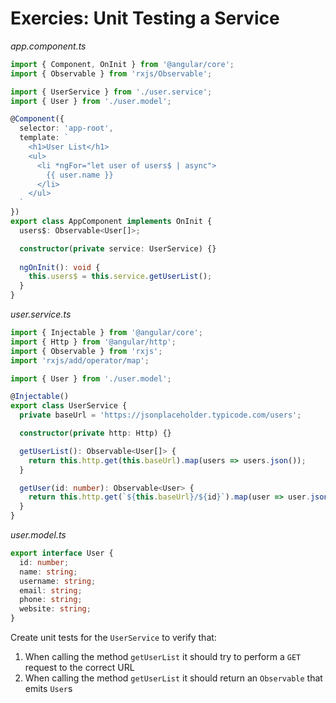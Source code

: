 # Exercies: Unit Testing a Service

_app.component.ts_

```ts
import { Component, OnInit } from '@angular/core';
import { Observable } from 'rxjs/Observable';

import { UserService } from './user.service';
import { User } from './user.model';

@Component({
  selector: 'app-root',
  template: `
    <h1>User List</h1>
    <ul>
      <li *ngFor="let user of users$ | async">
        {{ user.name }}
      </li>
    </ul>
  `
})
export class AppComponent implements OnInit {
  users$: Observable<User[]>;

  constructor(private service: UserService) {}
  
  ngOnInit(): void {
    this.users$ = this.service.getUserList();
  }
}
```

_user.service.ts_

```ts
import { Injectable } from '@angular/core';
import { Http } from '@angular/http';
import { Observable } from 'rxjs';
import 'rxjs/add/operator/map';

import { User } from './user.model';

@Injectable()
export class UserService {
  private baseUrl = 'https://jsonplaceholder.typicode.com/users';

  constructor(private http: Http) {}

  getUserList(): Observable<User[]> {
    return this.http.get(this.baseUrl).map(users => users.json());
  }

  getUser(id: number): Observable<User> {
    return this.http.get(`${this.baseUrl}/${id}`).map(user => user.json());
  }
}
```

_user.model.ts_

```ts
export interface User {
  id: number;
  name: string;
  username: string;
  email: string;
  phone: string;
  website: string;
}
```

Create unit tests for the `UserService` to verify that:

1. When calling the method `getUserList` it should try to perform a `GET` request to the correct URL
1. When calling the method `getUserList` it should return an `Observable` that emits `User`s
